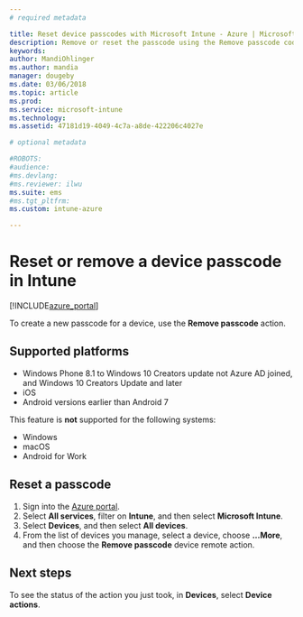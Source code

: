 ```yaml
---
# required metadata

title: Reset device passcodes with Microsoft Intune - Azure | Microsoft Docs
description: Remove or reset the passcode using the Remove passcode code action on devices you manage or monitor with Intune.
keywords:
author: MandiOhlinger
ms.author: mandia
manager: dougeby
ms.date: 03/06/2018
ms.topic: article
ms.prod:
ms.service: microsoft-intune
ms.technology:
ms.assetid: 47181d19-4049-4c7a-a8de-422206c4027e

# optional metadata

#ROBOTS:
#audience:
#ms.devlang:
#ms.reviewer: ilwu
ms.suite: ems
#ms.tgt_pltfrm:
ms.custom: intune-azure

---
```


# Reset or remove a device passcode in Intune

[!INCLUDE[azure_portal](./includes/azure_portal.md)]

To create a new passcode for a device, use the **Remove passcode** action.

## Supported platforms

- Windows Phone 8.1 to Windows 10 Creators update not Azure AD joined, and Windows 10 Creators Update and later
- iOS
- Android versions earlier than Android 7

This feature is **not** supported for the following systems:

- Windows
- macOS
- Android for Work

## Reset a passcode

1. Sign into the [Azure portal](https://portal.azure.com).
2. Select **All services**, filter on **Intune**, and then select **Microsoft Intune**.
3. Select **Devices**, and then select **All devices**.
4. From the list of devices you manage, select a device, choose **...More**, and then choose the **Remove passcode** device remote action.

## Next steps

To see the status of the action you just took, in **Devices**, select **Device actions**.
